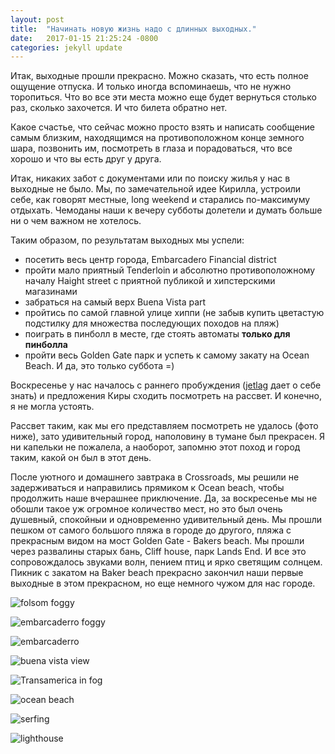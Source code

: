 ```yaml
---
layout: post
title:  "Начинать новую жизнь надо с длинных выходных."
date:   2017-01-15 21:25:24 -0800
categories: jekyll update
---
```

Итак, выходные прошли прекрасно. Можно сказать, что есть полное ощущение отпуска. И только иногда вспоминаешь, что не нужно торопиться. Что во все эти места можно еще будет вернуться столько раз, сколько захочется. И что билета обратно нет.

Какое счастье, что сейчас можно просто взять и написать сообщение самым близким, находящимся на противоположном конце земного шара, позвонить им, посмотреть в глаза и порадоваться, что все хорошо и что вы есть друг у друга.

Итак, никаких забот с документами или по поиску жилья у нас в выходные не было. Мы, по замечательной идее Кирилла, устроили себе, как говорят местные, long weekend и старались по-максимуму отдыхать. Чемоданы наши к вечеру субботы долетели и думать больше ни о чем важном не хотелось. 

Таким образом, по результатам выходных мы успели: 
* посетить весь центр города, Embarcadero Financial district
* пройти мало приятный Tenderloin  и абсолютно противоположному началу  Haight street с приятной публикой и хипстерскими магазинами
* забраться на самый верх Buena Vista part
* пройтись по самой главной улице хиппи (не забыв купить цветастую подстилку для множества последующих походов на пляж)
* поиграть в пинболл в месте, где стоять автоматы **только для пинболла**
* пройти весь Golden Gate парк и успеть к самому закату на Ocean Beach.
И да, это только суббота =) 

Воскресенье у нас началось с раннего пробуждения ([jetlag](https://ru.wikipedia.org/wiki/%D0%94%D0%B6%D0%B5%D1%82%D0%BB%D0%B0%D0%B3) дает о себе знать) и предложения Киры сходить посмотреть на рассвет. И конечно, я не могла устоять. 

Рассвет таким, как мы его представляем посмотреть не удалось (фото ниже), зато удивительный город, наполовину в тумане был прекрасен. Я ни капельки не пожалела, а наоборот, запомню этот поход и город таким, какой он был в этот день. 

После уютного и домашнего завтрака в Crossroads, мы решили не задерживаться и направились прямиком к Ocean beach, чтобы продолжить наше вчерашнее приключение. Да, за воскресенье мы не обошли такое уж огромное количество мест, но это был очень душевный, спокойныи и одновременно удивительный день. Мы прошли пешком от самого большого пляжа в городе до другого, пляжа с прекрасным видом на мост  Golden Gate - Bakers beach. Мы прошли через развалины старых бань, Cliff house, парк Lands End. И все это сопровождалось звуками волн, пением птиц и ярко светящим  солнцем. 
Пикник с закатом на  Baker beach прекрасно закончил наши первые выходные в этом прекрасном, но еще немного чужом для нас городе. 


![folsom foggy](https://content-na.drive.amazonaws.com/cdproxy/templink/99dcXi2XjpIXtDNoGeVVVYI0H0WdbzM3MvYqSPYqmpcpX92IB?viewBox=2880%2C2160)

![embarcaderro foggy](https://cnt-00.content-na.drive.amazonaws.com/cdproxy/templink/D0eS8-9VuiFwKw3UaXTgFWzaKuI6yTr79XmPtXyxJhApX92IB?viewBox=2880%2C1740)

![embarcaderro](https://content-na.drive.amazonaws.com/cdproxy/templink/iYho8UCAE5UB2tKEnesxQFVKYpW7IDYGq-5OUztVCEwpX92IB?viewBox=2880%2C1920)

![buena vista view](https://cnt-00.content-na.drive.amazonaws.com/cdproxy/templink/DzLHMqu4m3JSLGUkoVPNkHDfoInwXHx40Qp4FOd3Io8pX92IB?viewBox=2880%2C2160)

![Transamerica in fog](https://content-na.drive.amazonaws.com/cdproxy/templink/PTsq7VZMEcK3Of01VC6pTmS2nF_QsOgiF9GxaFaEduUpX92IB?viewBox=4928%2C1464)

![ocean beach](https://cnt-00.content-na.drive.amazonaws.com/cdproxy/templink/dcB78zvMebdBOvqlWOAq__Dj2aCChOVGyxiqwMQ6UGcpX92IB?viewBox=2880%2C2160)

![serfing](https://content-na.drive.amazonaws.com/cdproxy/templink/OBZWyLpEcNFFsPDH9oDoFsl90_otuBvLNKkBIHYDtrwpX92IB?viewBox=2880%2C2160)

![lighthouse](https://cnt-01.content-na.drive.amazonaws.com/cdproxy/templink/mlviwW0XY_EEoD1idzb5zMiNCiVDfk1wvirBT2tgQMQpX92IB?viewBox=2880%2C3840)


 
